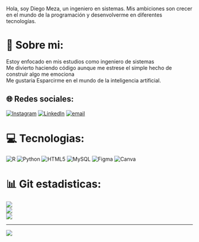 Hola, soy Diego Meza, un ingeniero en sistemas. Mis ambiciones son crecer en el mundo de la programación y desenvolverme en diferentes tecnologías. 
# 💫 Sobre mi:
Estoy enfocado en mis estudios como ingeniero de sistemas<br>Me divierto haciendo código aunque me estrese el simple hecho de construir algo me emociona<br>Me gustaria Esparcirme en el mundo de la inteligencia artificial.


## 🌐 Redes sociales:
[![Instagram](https://img.shields.io/badge/Instagram-%23E4405F.svg?logo=Instagram&logoColor=white)](https://instagram.com/dameza24) [![LinkedIn](https://img.shields.io/badge/LinkedIn-%230077B5.svg?logo=linkedin&logoColor=white)](https://linkedin.com/in/https://www.linkedin.com/in/diego-andres-meza-rodriguez-b50078302/overlay/about-this-profile/?lipi=urn%3Ali%3Apage%3Ad_flagship3_profile_view_base%3B%2Bn4u8CXWQxGJDVDLqdlYcw%3D%3D) [![email](https://img.shields.io/badge/Email-D14836?logo=gmail&logoColor=white)](mailto:damezago24@gmail.com) 

# 💻 Tecnologias:
![R](https://img.shields.io/badge/r-%23276DC3.svg?style=for-the-badge&logo=r&logoColor=white) ![Python](https://img.shields.io/badge/python-3670A0?style=for-the-badge&logo=python&logoColor=ffdd54) ![HTML5](https://img.shields.io/badge/html5-%23E34F26.svg?style=for-the-badge&logo=html5&logoColor=white) ![MySQL](https://img.shields.io/badge/mysql-4479A1.svg?style=for-the-badge&logo=mysql&logoColor=white) ![Figma](https://img.shields.io/badge/figma-%23F24E1E.svg?style=for-the-badge&logo=figma&logoColor=white) ![Canva](https://img.shields.io/badge/Canva-%2300C4CC.svg?style=for-the-badge&logo=Canva&logoColor=white)
# 📊 Git estadisticas:
![](https://github-readme-stats.vercel.app/api?username=darman-prog&theme=gotham&hide_border=false&include_all_commits=false&count_private=true)<br/>
![](https://nirzak-streak-stats.vercel.app/?user=darman-prog&theme=gotham&hide_border=false)<br/>
![](https://github-readme-stats.vercel.app/api/top-langs/?username=darman-prog&theme=gotham&hide_border=false&include_all_commits=false&count_private=true&layout=compact)

---
[![](https://visitcount.itsvg.in/api?id=darman-prog&icon=0&color=0)](https://visitcount.itsvg.in)

<!-- Proudly created with GPRM ( https://gprm.itsvg.in ) -->
